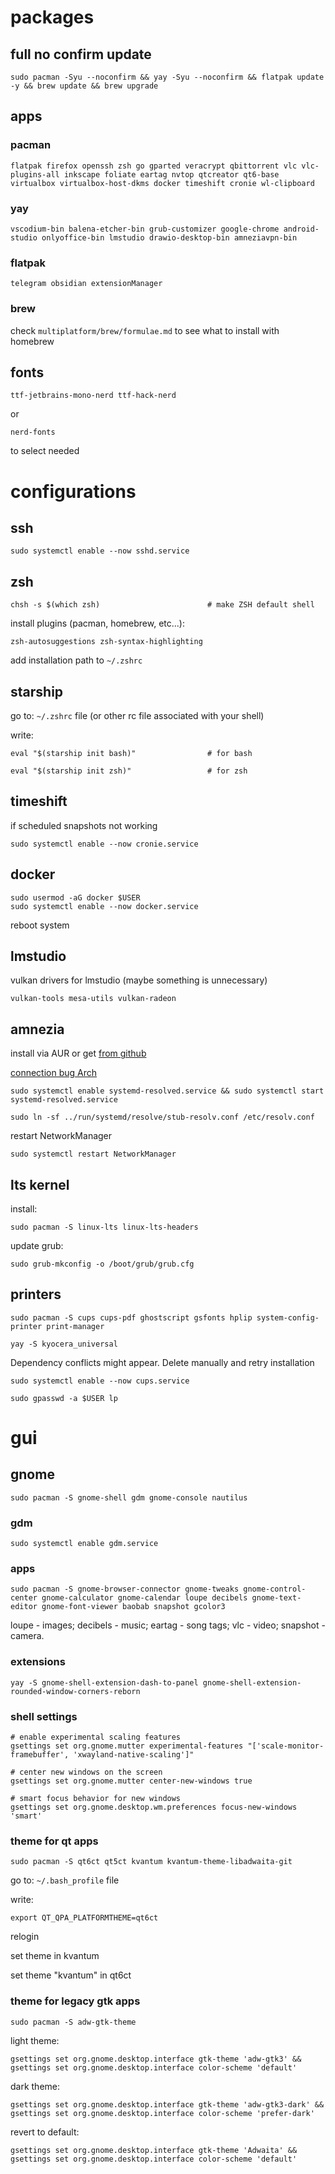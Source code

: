 # packages

## full no confirm update
```
sudo pacman -Syu --noconfirm && yay -Syu --noconfirm && flatpak update -y && brew update && brew upgrade
```

## apps

### pacman
```
flatpak firefox openssh zsh go gparted veracrypt qbittorrent vlc vlc-plugins-all inkscape foliate eartag nvtop qtcreator qt6-base virtualbox virtualbox-host-dkms docker timeshift cronie wl-clipboard
```

### yay
```
vscodium-bin balena-etcher-bin grub-customizer google-chrome android-studio onlyoffice-bin lmstudio drawio-desktop-bin amneziavpn-bin
```

### flatpak
```
telegram obsidian extensionManager
```

### brew
check `multiplatform/brew/formulae.md` to see what to install with homebrew

## fonts
```
ttf-jetbrains-mono-nerd ttf-hack-nerd
```
or
```
nerd-fonts 
```

to select needed


# configurations

## ssh
```
sudo systemctl enable --now sshd.service
```

## zsh
```
chsh -s $(which zsh)                        # make ZSH default shell
```

install plugins (pacman, homebrew, etc...):
```
zsh-autosuggestions zsh-syntax-highlighting
```

add installation path to `~/.zshrc`


## starship
go to: `~/.zshrc` file (or other rc file associated with your shell)

write:
```
eval "$(starship init bash)"                # for bash
```

```
eval "$(starship init zsh)"                 # for zsh
```

## timeshift
if scheduled snapshots not working
```
sudo systemctl enable --now cronie.service
```

## docker
```
sudo usermod -aG docker $USER
sudo systemctl enable --now docker.service
```

reboot system


## lmstudio
vulkan drivers for lmstudio (maybe something is unnecessary)
```
vulkan-tools mesa-utils vulkan-radeon
```

## amnezia

install via AUR or get [from github](https://github.com/amnezia-vpn/amnezia-client/releases)

[connection bug Arch](https://github.com/amnezia-vpn/amnezia-client/issues/792#issuecomment-2508097498)

```
sudo systemctl enable systemd-resolved.service && sudo systemctl start systemd-resolved.service
```

```
sudo ln -sf ../run/systemd/resolve/stub-resolv.conf /etc/resolv.conf
```

restart NetworkManager
```
sudo systemctl restart NetworkManager
```


## lts kernel
install:
```
sudo pacman -S linux-lts linux-lts-headers
```

update grub:
```
sudo grub-mkconfig -o /boot/grub/grub.cfg
```


## printers

```
sudo pacman -S cups cups-pdf ghostscript gsfonts hplip system-config-printer print-manager
```

```
yay -S kyocera_universal 
```
Dependency conflicts might appear. Delete manually and retry installation

```
sudo systemctl enable --now cups.service
```

```
sudo gpasswd -a $USER lp
```


# gui

## gnome

```
sudo pacman -S gnome-shell gdm gnome-console nautilus
```

### gdm
```
sudo systemctl enable gdm.service
```  

### apps

```
sudo pacman -S gnome-browser-connector gnome-tweaks gnome-control-center gnome-calculator gnome-calendar loupe decibels gnome-text-editor gnome-font-viewer baobab snapshot gcolor3
```

loupe - images;
decibels - music;
eartag - song tags;
vlc - video;
snapshot - camera.

### extensions
```
yay -S gnome-shell-extension-dash-to-panel gnome-shell-extension-rounded-window-corners-reborn
```

### shell settings
```
# enable experimental scaling features
gsettings set org.gnome.mutter experimental-features "['scale-monitor-framebuffer', 'xwayland-native-scaling']"

# center new windows on the screen
gsettings set org.gnome.mutter center-new-windows true

# smart focus behavior for new windows
gsettings set org.gnome.desktop.wm.preferences focus-new-windows 'smart'
```

### theme for qt apps
```
sudo pacman -S qt6ct qt5ct kvantum kvantum-theme-libadwaita-git
```

go to: `~/.bash_profile` file

write:
```
export QT_QPA_PLATFORMTHEME=qt6ct
```

relogin

set theme in kvantum

set theme "kvantum" in qt6ct

### theme for legacy gtk apps
```
sudo pacman -S adw-gtk-theme
```

light theme:
```
gsettings set org.gnome.desktop.interface gtk-theme 'adw-gtk3' && gsettings set org.gnome.desktop.interface color-scheme 'default'
```

dark theme:
```
gsettings set org.gnome.desktop.interface gtk-theme 'adw-gtk3-dark' && gsettings set org.gnome.desktop.interface color-scheme 'prefer-dark'
```

revert to default:
```
gsettings set org.gnome.desktop.interface gtk-theme 'Adwaita' && gsettings set org.gnome.desktop.interface color-scheme 'default'
```